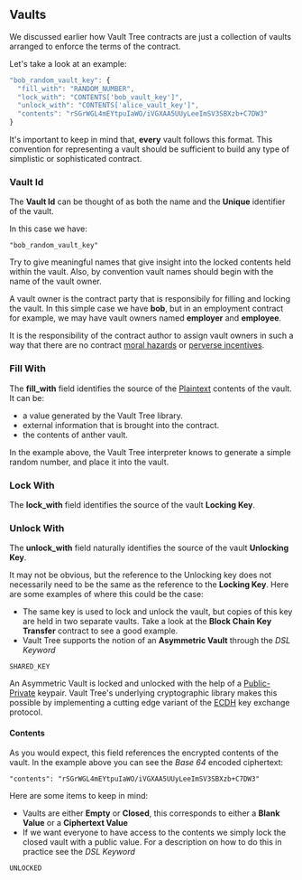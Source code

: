 ## Vaults

We discussed earlier how Vault Tree contracts are just a collection of vaults
arranged to enforce the terms of the contract.

Let's take a look at an example:

```javascript
"bob_random_vault_key": {
  "fill_with": "RANDOM_NUMBER",
  "lock_with": "CONTENTS['bob_vault_key']",
  "unlock_with": "CONTENTS['alice_vault_key']",
  "contents": "rSGrWGL4mEYtpuIaWO/iVGXAA5UUyLeeImSV3SBXzb+C7DW3"
}
```

It's important to keep in mind that, **every** vault follows this format. This convention for representing a vault should be sufficient to build any type of simplistic or sophisticated contract.

### Vault Id

The **Vault Id** can be thought of as both the name and the **Unique** identifier of the vault.

In this case we have:

```
"bob_random_vault_key"
```

Try to give meaningful names that give insight into the locked contents held within the vault. Also, by convention vault names should begin with the name of the vault owner.

A vault owner is the contract party that is responsibily for filling and locking the vault. In this simple case we have **bob**, but in an employment contract for example, we may have vault owners named **employer** and **employee**.

It is the responsibility of the contract author to assign vault owners in such a way that there are no contract [moral hazards] or [perverse incentives].

[moral hazards]: http://en.wikipedia.org/wiki/Moral_hazard
[perverse incentives]: http://en.wikipedia.org/wiki/Perverse_incentive

### Fill With

The **fill_with** field identifies the source of the [Plaintext] contents of the
vault. It can be:

* a value generated by the Vault Tree library.
* external information that is brought into the contract.
* the contents of anther vault.

In the example above, the Vault Tree interpreter knows to generate a simple random number, and place it into the vault.

[Plaintext]: http://en.wikipedia.org/wiki/Plaintext 

### Lock With

The **lock_with** field identifies the source of the vault **Locking Key**. 


### Unlock With

The **unlock_with** field naturally identifies the source of the vault **Unlocking Key**.

It may not be obvious, but the reference to the Unlocking key does not necessarily need to be the same as the reference to the **Locking Key**. Here are some examples of where this could be the case: 

* The same key is used to lock and unlock the vault, but copies of this key are held in two separate vaults. Take a look at the **Block Chain Key Transfer** contract to see a good example.
* Vault Tree supports the notion of an **Asymmetric Vault** through the _DSL Keyword_

```
SHARED_KEY
```

An Asymmetric Vault is locked and unlocked with the help of a [Public-Private](http://en.wikipedia.org/wiki/Public-key_cryptography) keypair. Vault Tree's underlying cryptographic library makes this possible by implementing a cutting edge variant of the [ECDH] key exchange protocol.  

[ECDH]: http://en.wikipedia.org/wiki/Elliptic_curve_Diffie%E2%80%93Hellman

#### Contents

As you would expect, this field references the encrypted contents of the vault. In the example above you can see the _Base 64_ encoded ciphertext:

```
"contents": "rSGrWGL4mEYtpuIaWO/iVGXAA5UUyLeeImSV3SBXzb+C7DW3"
```
Here are some items to keep in mind:

* Vaults are either **Empty** or **Closed**, this corresponds to either a **Blank Value** or a **Ciphertext Value**
* If we want everyone to have access to the contents we simply lock the closed vault with a public value. For a description on how to do this in practice see the _DSL Keyword_

```
UNLOCKED
```
